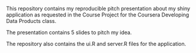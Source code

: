 This repository contains my reproducible pitch presentation about my
shiny application as requested in the Course Project for the Coursera
Developing Data Products class.

The presentation contains 5 slides to pitch my idea.

The repository also contains the ui.R and server.R files for the
application.
